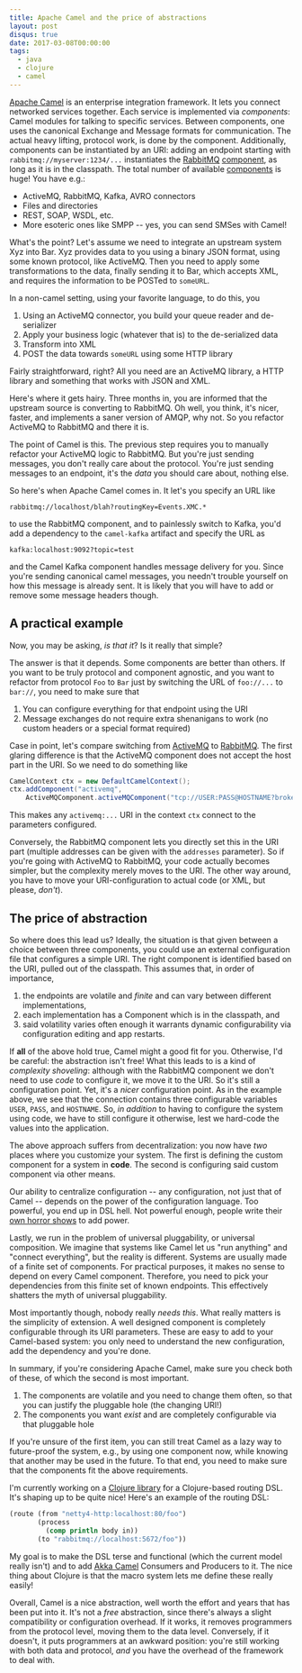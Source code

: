 ```yaml
---
title: Apache Camel and the price of abstractions
layout: post
disqus: true
date: 2017-03-08T00:00:00
tags:
  - java
  - clojure
  - camel
---
```


[Apache Camel](http://camel.apache.org/) is an enterprise integration framework. It lets you connect
networked services together. Each service is implemented via *components*: Camel modules for talking
to specific services. Between components, one uses the canonical Exchange and Message formats for
communication. The actual heavy lifting, protocol work, is done by the component. Additionally,
components can be instantiated by an URI: adding an endpoint starting with
`rabbitmq://myserver:1234/...` instantiates
the [RabbitMQ](https://www.rabbitmq.com/) [component](http://camel.apache.org/rabbitmq.html), as
long as it is in the classpath. The total number of
available [components](http://camel.apache.org/components.html) is huge! You have e.g.:

* ActiveMQ, RabbitMQ, Kafka, AVRO connectors
* Files and directories
* REST, SOAP, WSDL, etc.
* More esoteric ones like SMPP -- yes, you can send SMSes with Camel!

What's the point? Let's assume we need to integrate an upstream system Xyz into Bar. Xyz provides
data to you using a binary JSON format, using some known protocol, like ActiveMQ. Then you need to
apply some transformations to the data, finally sending it to Bar, which accepts XML, and requires
the information to be POSTed to `someURL`.

In a non-camel setting, using your favorite language, to do this, you 

1. Using an ActiveMQ connector, you build your queue reader and de-serializer
2. Apply your business logic (whatever that is) to the de-serialized data
3. Transform into XML
4. POST the data towards `someURL` using some HTTP library

Fairly straightforward, right? All you need are an ActiveMQ library, a HTTP library and something
that works with JSON and XML.

Here's where it gets hairy. Three months in, you are informed that the upstream source is converting
to RabbitMQ. Oh well, you think, it's nicer, faster, and implements a saner version of AMQP, why
not. So you refactor ActiveMQ to RabbitMQ and there it is.

The point of Camel is this. The previous step requires you to manually refactor your ActiveMQ logic
to RabbitMQ. But you're just sending messages, you don't really care about the protocol. You're just
sending messages to an endpoint, it's the *data* you should care about, nothing else.

So here's when Apache Camel comes in. It let's you specify an URL like

```
rabbitmq://localhost/blah?routingKey=Events.XMC.*
```

to use the RabbitMQ component, and to painlessly switch to Kafka, you'd add a dependency to the
`camel-kafka` artifact and specify the URL as

```
kafka:localhost:9092?topic=test
```

and the Camel Kafka component handles message delivery for you. Since you're sending canonical camel
messages, you needn't trouble yourself on how this message is already sent. It is likely that you
will have to add or remove some message headers though.

## A practical example

Now, you may be asking, *is that it*? Is it really that simple?

The answer is that it depends. Some components are better than others. If you want to be truly
protocol and component agnostic, and you want to refactor from protocol `Foo` to `Bar` just by
switching the URL of `foo://...` to `bar://`, you need to make sure that

1. You can configure everything for that endpoint using the URI
2. Message exchanges do not require extra shenanigans to work (no custom headers or a special format
   required)

Case in point, let's compare switching from [ActiveMQ](http://camel.apache.org/activemq.html)
to [RabbitMQ](http://camel.apache.org/rabbitmq.html). The first glaring difference is that the
ActiveMQ component does not accept the host part in the URI. So we need to do something like

```java
CamelContext ctx = new DefaultCamelContext();
ctx.addComponent("activemq", 
    ActiveMQComponent.activeMQComponent("tcp://USER:PASS@HOSTNAME?broker.persistent=false"))
```

This makes any `activemq:...` URI in the context `ctx` connect to the parameters configured.

Conversely, the RabbitMQ component lets you directly set this in the URI part (multiple addresses can be
given with the `addresses` parameter). So if you're going with ActiveMQ to RabbitMQ, your code
actually becomes simpler, but the complexity merely moves to the URI. The other way around, you have
to move your URI-configuration to actual code (or XML, but please, *don't*).

## The price of abstraction

So where does this lead us? Ideally, the situation is that given between a choice between three
components, you could use an external configuration file that configures a simple URI. The right
component is identified based on the URI, pulled out of the classpath. This assumes that, in order
of importance,

1. the endpoints are volatile and _finite_ and can vary between different implementations,
2. each implementation has a Component which is in the classpath, and
3. said volatility varies often enough it warrants dynamic configurability via configuration editing
   and app restarts.

If **all** of the above hold true, Camel might a good fit for you. Otherwise, I'd be careful: the
abstraction isn't free! What this leads to is a kind of *complexity shoveling*: although with the
RabbitMQ component we don't need to use *code* to configure it, we move it to the URI. So it's still
a configuration point. Yet, it's a *nicer* configuration point. As in the example above, we see that
the connection contains three configurable variables `USER`, `PASS`, and `HOSTNAME`. So, *in
addition* to having to configure the system using code, we have to still configure it otherwise,
lest we hard-code the values into the application.

The above approach suffers from decentralization: you now have *two* places where you customize your
system. The first is defining the custom component for a system in **code**. The second is
configuring said custom component via other means. 

Our ability to centralize configuration -- any configuration, not just that of Camel -- depends on
the power of the configuration language. Too powerful, you end up in DSL hell. Not powerful enough,
people write their [own horror shows](http://camel.apache.org/spring.html) to add power.

Lastly, we run in the problem of universal pluggability, or universal composition. We imagine that
systems like Camel let us "run anything" and "connect everything", but the reality is
different. Systems are usually made of a finite set of components. For practical purposes, it makes
no sense to depend on every Camel component. Therefore, you need to pick your dependencies from this
finite set of known endpoints. This effectively shatters the myth of universal pluggability.

Most importantly though, nobody really *needs this*. What really matters is the simplicity of
extension. A well designed component is completely configurable through its URI parameters. These
are easy to add to your Camel-based system: you only need to understand the new configuration, add
the dependency and you're done.

In summary, if you're considering Apache Camel, make sure you check both of these, of which the
second is most important. 

1. The components are volatile and you need to change them often, so that you can justify the
   pluggable hole (the changing URI!)
2. The components you want *exist* and are completely configurable via that pluggable hole

If you're unsure of the first item, you can still treat Camel as a lazy way to future-proof the
system, e.g., by using one component now, while knowing that another may be used in the future. To
that end, you need to make sure that the components fit the above requirements.

I'm currently working on a
[Clojure library](http://github.com/ane/llama) for a Clojure-based routing DSL. It's shaping up to
be quite nice! Here's an example of the routing DSL:

```clj
(route (from "netty4-http:localhost:80/foo")
       (process 
         (comp println body in))
       (to "rabbitmq://localhost:5672/foo"))
```

My goal is to make the DSL terse and functional (which the current model really isn't) and to add
[Akka Camel](http://doc.akka.io/docs/akka/current/scala/camel.html) Consumers and Producers to
it. The nice thing about Clojure is that the macro system lets me define these really easily!

Overall, Camel is a nice abstraction, well worth the effort and years that has been put into
it. It's not a *free* abstraction, since there's always a slight compatibility or configuration
overhead. If it works, it removes programmers from the protocol level, moving them to
the data level. Conversely, if it doesn't, it puts programmers at an awkward position: you're still
working with both data and protocol, *and* you have the overhead of the framework to deal with.
